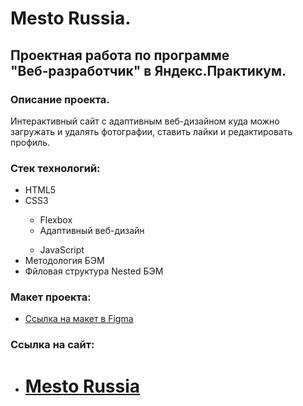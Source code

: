 # Mesto Russia.

## Проектная работа по программе "Веб‑разработчик" в Яндекс.Практикум.

### Описание проекта.

Интерактивный сайт с адаптивным веб-дизайном куда можно загружать и удалять фотографии, ставить лайки и редактировать профиль.

### Стек технологий:

<ul>
  <li>HTML5</li>
  <li>CSS3</li>
  <ul>
    <li>Flexbox</li>
    <li>Адаптивный веб-дизайн</li>
    </ul>
<ul>
<li>JavaScript</li>
</ul>
  <li>Методология БЭМ</li>
  <li>Фйловая структура Nested БЭМ</li>
</ul>
  
### Макет проекта:
* [Ссылка на макет в Figma](https://www.figma.com/file/2cn9N9jSkmxD84oJik7xL7/JavaScript.-Sprint-4?node-id=0%3A1)

### Ссылка на сайт:

- # [Mesto Russia](https://leshafun.github.io/mesto)
